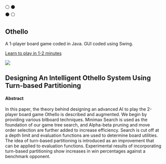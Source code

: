 :white_circle: :black_circle: </br>
:black_circle: :white_circle: 

## Othello 

A 1-player board game coded in Java. GUI coded using Swing.

[Learn to play in 1-2 minutes](https://www.youtube.com/watch?v=Ol3Id7xYsY4)

![][screenshot_othello_300px]

## Designing An Intelligent Othello System Using Turn-based Partitioning

#### Abstract
In this paper, the theory behind designing an advanced AI to play the 2-player board game Othello is described and augmented. We begin by providing various bitboard techniques. Minimax Search is used as the foundation of our game tree search, and Alpha-beta pruning and move order selection are further added to increase efficiency. Search is cut off at a depth limit and evaluation functions are used to determine board utilities. The idea of turn-based partitioning is introduced as an improvement that can be applied to evaluation functions. Experimental results of incorporating turn-based partitioning show increases in win percentages against a benchmark opponent.

[screenshot_othello_300px]: https://github.com/Greg-Loren/1-player-Othello/blob/master/screenshots/screenshot_othello_300px.PNG
